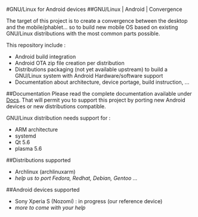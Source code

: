 #GNU/Linux for Android devices
##GNU/Linux | Android | Convergence

The target of this project is to create a convergence between the desktop and the mobile/phablet... so to build new mobile OS based on existing GNU/Linux distributions with the most common parts possible.

This repository include :
- Android build integration
- Android OTA zip file creation per distribution
- Distributions packaging (not yet available upstream) to build a GNU/Linux system with Android Hardware/software support
- Documentation about architecture, device portage, build instruction, ...

##Documentation
Please read the complete documentation available under [Docs](https://github.com/mickybart/gnulinux_support/tree/master/Docs/main.md).
That will permit you to support this project by porting new Android devices or new distributions compatible.

GNU/Linux distribution needs support for :
- ARM architecture
- systemd
- Qt 5.6
- plasma 5.6

##Distributions supported
- Archlinux (archlinuxarm)
- *help us to port Fedora, Redhat, Debian, Gentoo ...*

##Android devices supported
- Sony Xperia S (Nozomi) : in progress (our reference device)
- *more to come with your help*

